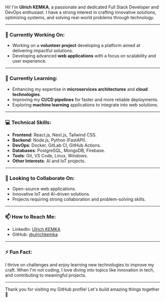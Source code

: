 Hi! I'm **Ulrich KEMKA**, a passionate and dedicated Full Stack Developer and DevOps enthusiast. I have a strong interest in crafting innovative solutions, optimizing systems, and solving real-world problems through technology.

---

### 🔭 Currently Working On:
- Working on a **volunteer project** developing a platform aimed at delivering impactful solutions.
- Developing advanced **web applications** with a focus on scalability and user experience.

---

### 🌱 Currently Learning:
- Enhancing my expertise in **microservices architectures** and **cloud technologies**.
- Improving my **CI/CD pipelines** for faster and more reliable deployments.
- Exploring **machine learning** applications to integrate into web solutions.

---

### 💻 Technical Skills:
- **Frontend**: React.js, Next.js, Tailwind CSS.
- **Backend**: Node.js, Python (FastAPI).
- **DevOps**: Docker, GitLab CI, GitHub Actions.
- **Databases**: PostgreSQL, MongoDB, Firebase.
- **Tools**: Git, VS Code, Linux, Windows.
- **Other Interests**: AI and IoT projects.

---

### 👯 Looking to Collaborate On:
- Open-source web applications.
- Innovative IoT and AI-driven solutions.
- Projects requiring strong collaboration and problem-solving skills.

---

### 📫 How to Reach Me:
- LinkedIn: [Ulrich KEMKA](https://www.linkedin.com/in/ulrichkemka/)
- GitHub: [@ulrichkemka](https://github.com/ulrichkemka)

---

### ⚡ Fun Fact:
I thrive on challenges and enjoy learning new technologies to improve my craft. When I'm not coding, I love diving into topics like innovation in tech, and contributing to meaningful projects.

---

Thank you for visiting my GitHub profile! Let's build amazing things together 🚀
